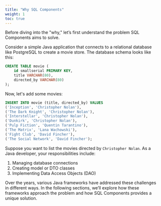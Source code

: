 ```yaml
---
title: "Why SQL Components"
weight: 1
toc: true
---
```


Before diving into the "why," let’s first understand the problem SQL Components aims to solve.

Consider a simple Java application that connects to a relational database like PostgreSQL to create a movie store. The database schema looks like this:

```sql
CREATE TABLE movie (
    id smallserial PRIMARY KEY,
    title VARCHAR(80),
    directed_by VARCHAR(80)
);
```

Now, let's add some movies:

```sql
INSERT INTO movie (title, directed_by) VALUES
('Inception', 'Christopher Nolan'),
('The Dark Knight', 'Christopher Nolan'),
('Interstellar', 'Christopher Nolan'),
('Dunkirk', 'Christopher Nolan'),
('Pulp Fiction', 'Quentin Tarantino'),
('The Matrix', 'Lana Wachowski'),
('Fight Club', 'David Fincher'),
('The Social Network', 'David Fincher');
```

Suppose you want to list the movies directed by `Christopher Nolan`. As a Java developer, your responsibilities include:

1. Managing database connections
2. Creating model or DTO classes
3. Implementing Data Access Objects (DAO)

Over the years, various Java frameworks have addressed these challenges in different ways. In the following sections, we’ll explore how these frameworks approach the problem and how SQL Components provides a unique solution.